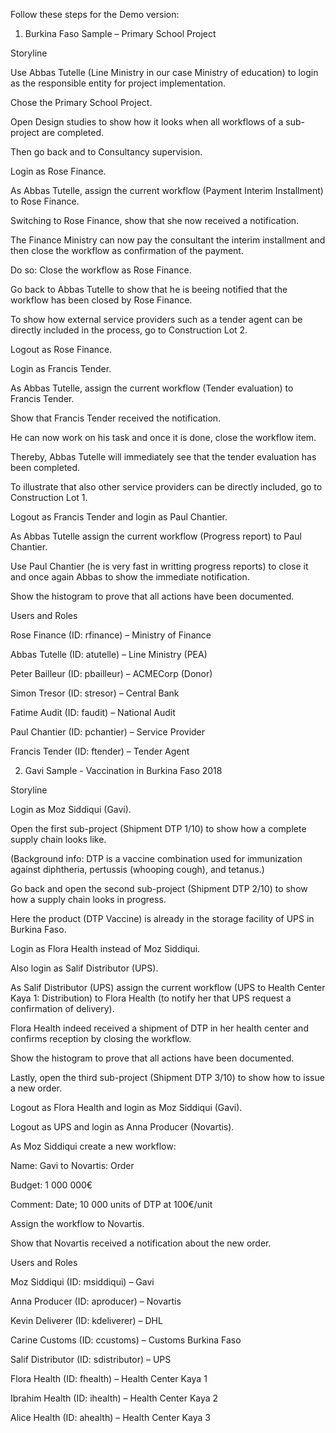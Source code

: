 Follow these steps for the Demo version:

1. Burkina Faso Sample – Primary School Project

Storyline

Use Abbas Tutelle (Line Ministry in our case Ministry of education) to login as the responsible entity for project implementation.

Chose the Primary School Project.

Open Design studies to show how it looks when all workflows of a sub-project are completed. 

Then go back and to Consultancy supervision.

Login as Rose Finance. 

As Abbas Tutelle, assign the current workflow (Payment Interim Installment) to Rose Finance. 

Switching to Rose Finance, show that she now received a notification. 

The Finance Ministry can now pay the consultant the interim installment and then close the workflow as confirmation of the payment. 

Do so: Close the workflow as Rose Finance.

Go back to Abbas Tutelle to show that he is beeing notified that the workflow has been closed by Rose Finance. 


To show how external service providers such as a tender agent can be directly included in the process, go to Construction Lot 2.

Logout as Rose Finance. 

Login as Francis Tender.

As Abbas Tutelle, assign the current workflow (Tender evaluation) to Francis Tender. 

Show that Francis Tender received the notification.

He can now work on his task and once it is done, close the workflow item. 

Thereby, Abbas Tutelle will immediately see that the tender evaluation has been completed. 


To illustrate that also other service providers can be directly included, go to Construction Lot 1.

Logout as Francis Tender and login as Paul Chantier. 

As Abbas Tutelle assign the current workflow (Progress report) to Paul Chantier.

Use Paul Chantier (he is very fast in writting progress reports) to close it and once again Abbas to show the immediate notification. 

Show the histogram to prove that all actions have been documented.


Users and Roles

Rose Finance (ID: rfinance) – Ministry of Finance

Abbas Tutelle (ID: atutelle) – Line Ministry (PEA)

Peter Bailleur (ID: pbailleur) – ACMECorp (Donor)

Simon Tresor (ID: stresor) – Central Bank

Fatime Audit (ID: faudit) – National Audit

Paul Chantier (ID: pchantier) – Service Provider

Francis Tender (ID: ftender) – Tender Agent


2. Gavi Sample - Vaccination in Burkina Faso 2018 

Storyline

Login as Moz Siddiqui (Gavi).

Open the first sub-project (Shipment DTP 1/10) to show how a complete supply chain looks like. 

(Background info: DTP is a vaccine combination used for immunization against diphtheria, pertussis (whooping cough), and tetanus.)

Go back and open the second sub-project (Shipment DTP 2/10) to show how a supply chain looks in progress. 

Here the product (DTP Vaccine) is already in the storage facility of UPS in Burkina Faso. 

Login as Flora Health instead of Moz Siddiqui. 

Also login as Salif Distributor (UPS). 

As Salif Distributor (UPS) assign the current workflow (UPS to Health Center Kaya 1: Distribution) to Flora Health (to notify her that UPS request a confirmation of delivery).
  
Flora Health indeed received a shipment of DTP in her health center and confirms reception by closing the workflow.

Show the histogram to prove that all actions have been documented.


Lastly, open the third sub-project (Shipment DTP 3/10) to show how to issue a new order. 

Logout as Flora Health and login as Moz Siddiqui (Gavi). 

Logout as UPS and login as Anna Producer (Novartis).

As Moz Siddiqui create a new workflow:

Name: Gavi to Novartis: Order

Budget: 1 000 000€

Comment: Date; 10 000 units of DTP at 100€/unit

Assign the workflow to Novartis.

Show that Novartis received a notification about the new order. 


Users and Roles

Moz Siddiqui (ID: msiddiqui) – Gavi

Anna Producer (ID: aproducer) – Novartis

Kevin Deliverer (ID: kdeliverer) – DHL

Carine Customs (ID: ccustoms) – Customs Burkina Faso

Salif Distributor (ID: sdistributor) – UPS

Flora Health (ID: fhealth) – Health Center Kaya 1

Ibrahim Health (ID: ihealth) – Health Center Kaya 2

Alice Health (ID: ahealth) – Health Center Kaya 3

